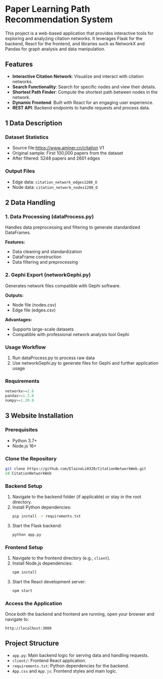 # Paper Learning Path Recommendation System

This project is a web-based application that provides interactive tools for exploring and analyzing citation networks. It leverages Flask for the backend, React for the frontend, and libraries such as NetworkX and Pandas for graph analysis and data manipulation.

## Features
- **Interactive Citation Network**: Visualize and interact with citation networks.
- **Search Functionality**: Search for specific nodes and view their details.
- **Shortest Path Finder**: Compute the shortest path between nodes in the network.
- **Dynamic Frontend**: Built with React for an engaging user experience.
- **REST API**: Backend endpoints to handle requests and process data.

## 1 Data Description

### Dataset Statistics
- Source file:https://www.aminer.cn/citation V1
- Original sample:
  First 100,000 papers from the dataset
- After filtered: 5248 papers and 2601 edges

### Output Files
- Edge data: `citation_network_edges1208_O`
- Node data: `citation_network_nodes1208_O`

## 2 Data Handling

### 1. Data Processing (dataProcess.py)
Handles data preprocessing and filtering to generate standardized DataFrames.

**Features:**
- Data cleaning and standardization
- DataFrame construction
- Data filtering and preprocessing

### 2. Gephi Export (networkGephi.py)
Generates network files compatible with Gephi software.

**Outputs:**
- Node file (nodes.csv)
- Edge file (edges.csv)

**Advantages:**
- Supports large-scale datasets
- Compatible with professional network analysis tool Gephi

### Usage Workflow
1. Run dataProcess.py to process raw data
2. Use networkGephi.py to generate files for Gephi and further application usage

### Requirements

```python
networkx>=2.6
pandas>=1.3.0
numpy>=1.20.0
```


## 3 Website Installation

### Prerequisites
- Python 3.7+
- Node.js 16+

### Clone the Repository
```bash
git clone https://github.com/ElaineLi0320/CitationNetworkWeb.git
cd CitationNetworkWeb
```

### Backend Setup
1. Navigate to the backend folder (if applicable) or stay in the root directory.
2. Install Python dependencies:
   ```bash
   pip install -r requirements.txt
   ```
3. Start the Flask backend:
   ```bash
   python app.py
   ```

### Frontend Setup
1. Navigate to the frontend directory (e.g., `client`).
2. Install Node.js dependencies:
   ```bash
   npm install
   ```
3. Start the React development server:
   ```bash
   npm start
   ```

### Access the Application
Once both the backend and frontend are running, open your browser and navigate to:
```
http://localhost:3000
```

## Project Structure
- `app.py`: Main backend logic for serving data and handling requests.
- `client/`: Frontend React application.
- `requirements.txt`: Python dependencies for the backend.
- `App.css` and `App.js`: Frontend styles and main logic.

